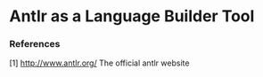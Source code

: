 # Antlr as a Language Builder Tool


### References

[1] http://www.antlr.org/ The official antlr website
